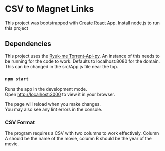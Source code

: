 # CSV to Magnet Links

This project was bootstrapped with [Create React App](https://github.com/facebook/create-react-app). Install node.js to run this project


## Dependencies

This project uses the [Ryuk-me Torrent-Api-py](https://github.com/Ryuk-me/Torrent-Api-py).
An instance of this needs to be running for the code to work. Defaults to localhost:8080 for the domain. This can be changed in the src/App.js file near the top.

### `npm start`

Runs the app in the development mode.\
Open [http://localhost:3000](http://localhost:3000) to view it in your browser.

The page will reload when you make changes.\
You may also see any lint errors in the console.

### CSV Format

The program requires a CSV with two columns to work effectively. Column A should be the name of the movie, column B should be the year of the movie.